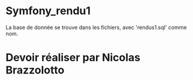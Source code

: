 # Symfony_rendu1

La base de donnée se trouve dans les fichiers, avec 'rendus1.sql' comme nom.

# Devoir réaliser par Nicolas Brazzolotto